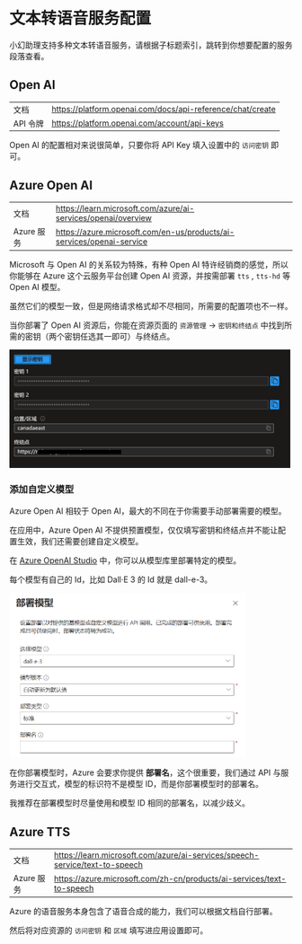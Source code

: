 # 文本转语音服务配置

小幻助理支持多种文本转语音服务，请根据子标题索引，跳转到你想要配置的服务段落查看。

## Open AI

|||
|-|-|
|文档|https://platform.openai.com/docs/api-reference/chat/create|
|API 令牌|https://platform.openai.com/account/api-keys|

Open AI 的配置相对来说很简单，只要你将 API Key 填入设置中的 `访问密钥` 即可。

## Azure Open AI

|||
|-|-|
|文档|https://learn.microsoft.com/azure/ai-services/openai/overview|
|Azure 服务|https://azure.microsoft.com/en-us/products/ai-services/openai-service|

Microsoft 与 Open AI 的关系较为特殊，有种 Open AI 特许经销商的感觉，所以你能够在 Azure 这个云服务平台创建 Open AI 资源，并按需部署 `tts` , `tts-hd` 等 Open AI 模型。

虽然它们的模型一致，但是网络请求格式却不尽相同，所需要的配置项也不一样。

当你部署了 Open AI 资源后，你能在资源页面的 `资源管理` -> `密钥和终结点` 中找到所需的密钥（两个密钥任选其一即可）与终结点。

<div style="max-width: 500px">

![密钥与终结点](./assets/zh/azure-oai-secret.png)

</div>

### 添加自定义模型

Azure Open AI 相较于 Open AI，最大的不同在于你需要手动部署需要的模型。

在应用中，Azure Open AI 不提供预置模型，仅仅填写密钥和终结点并不能让配置生效，我们还需要创建自定义模型。

在 [Azure OpenAI Studio](https://oai.azure.com) 中，你可以从模型库里部署特定的模型。

每个模型有自己的 Id，比如 Dall·E 3 的 Id 就是 dall-e-3。

<div style="max-width: 420px">

![Azure 模型部署](./assets/zh/azure-model-deploy-image.png)

</div>

在你部署模型时，Azure 会要求你提供 **部署名**，这个很重要，我们通过 API 与服务进行交互式，模型的标识符不是模型 ID，而是你部署模型时的部署名。

我推荐在部署模型时尽量使用和模型 ID 相同的部署名，以减少歧义。

## Azure TTS

|||
|-|-|
|文档|https://learn.microsoft.com/azure/ai-services/speech-service/text-to-speech|
|Azure 服务|https://azure.microsoft.com/zh-cn/products/ai-services/text-to-speech|

Azure 的语音服务本身包含了语音合成的能力，我们可以根据文档自行部署。

然后将对应资源的 `访问密钥` 和 `区域` 填写进应用设置即可。